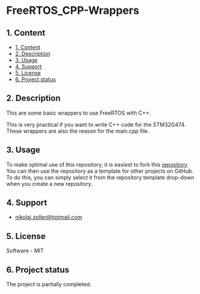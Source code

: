 # FreeRTOS_CPP-Wrappers <!-- omit from toc -->

## 1. Content
- [1. Content](#1-content)
- [2. Description](#2-description)
- [3. Usage](#3-usage)
- [4. Support](#4-support)
- [5. License](#5-license)
- [6. Project status](#6-project-status)

## 2. Description
This are some basic wrappers to use FreeRTOS with C++.

This is very practical if you want to write C++ code for the STM32G474. These wrappers are also the reason for the main.cpp file.

## 3. Usage
To make optimal use of this repository, it is easiest to fork this [repository](https://github.com/nikolai2111/STM32G474_FreeRTOS_Template). You can then use the repository as a template for other projects on GitHub. To do this, you can simply select it from the repository template drop-down when you create a new repository.

## 4. Support
- [nikolai.zoller@hotmail.com](mailto:nikolai.zoller@hotmail.com)

## 5. License
Software - MIT

## 6. Project status
The project is partially completed.
